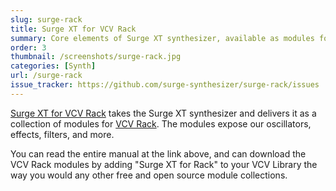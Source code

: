 ```yaml
---
slug: surge-rack
title: Surge XT for VCV Rack
summary: Core elements of Surge XT synthesizer, available as modules for VCV Rack.
order: 3
thumbnail: /screenshots/surge-rack.jpg
categories: [Synth]
url: /surge-rack
issue_tracker: https://github.com/surge-synthesizer/surge-rack/issues
---
```


[Surge XT for VCV Rack](https://surge-synthesizer.github.io/rack_xt_manual) takes the Surge XT synthesizer and delivers it as a collection
of modules for [VCV Rack](https://vcvrack.com). The modules expose our oscillators, effects, filters, and more.

You can read the entire manual at the link above, and can download the VCV Rack modules by adding "Surge XT for Rack" to your VCV Library the way
you would any other free and open source module collections.

